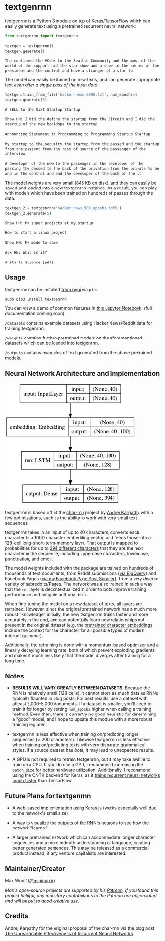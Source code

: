 # textgenrnn

textgenrnn is a Python 3 module on top of [Keras](https://github.com/fchollet/keras)/[TensorFlow](https://www.tensorflow.org) which can easily generate text using a pretrained recurrent neural network:

```python
from textgenrnn import textgenrnn

textgen = textgenrnn()
textgen.generate()
```
```
The confirmed the #Cubs to the Seattle Community and the most of the world of the support and the star show and a show in the series of the president and the control and have a stranger of a star to
```

The model can easily be trained on new texts, and can generate appropriate text *even after a single pass of the input data*.

```python
textgen.train_from_file('hacker-news-2000.txt', num_epochs=1)
textgen.generate(5)
```
```
A SELL to the Sixt Startup Startup

Show HN: I did the define the startup from the Bitcoin and I did the startup of the new backdops to the startup

Announcing Statement to Programming to Programming Startup Startup

My startup to the security the startup from the passed and the startup from the passent from the rest of source of the passenger of the interview

A developer of the new to the passenger in the developer of the passing the passed to the back of the privation from the private to be and in the control and and the developer of the back of the str
```

The model weights are very small (845 KB on disk), and they can easily be saved and loaded into a new textgenrnn instance. As a result, you can play with models which have been trained on hundreds of passes through the data.

```python
textgen_2 = textgenrnn('hacker_news_500_epochs.hdf5')
textgen_2.generate(5)
```
```
Show HN: My super projects at my startup

How to start a linux project

Show HN: My mode to care

Ask HN: What is it?

A Starts Science [pdf]
```

## Usage

textgenrnn can be installed [from pypi](https://pypi.python.org/pypi/textgenrnn) via `pip`:

```
sudo pip3 install textgenrnn
```

You can view a demo of common features in [this Jupyter Notebook](/docs/textgenrnn-demo.ipynb). (full documentation coming soon)

`/datasets` contains example datasets using Hacker News/Reddit data for training textgenrnn.

`/weights` contains further-pretrained models on the aforementioned datasets which can be loaded into textgenrnn.

`/outputs` contains examples of text generated from the above pretrained models.

## Neural Network Architecture and Implementation

![](/docs/model_shapes.png)

textgenrnn is based off of the [char-rnn](https://github.com/karpathy/char-rnn) project by [Andrej Karpathy](https://twitter.com/karpathy) with a few optimizations, such as the ability to work with very small text sequences.

textgenrnn takes in an input of up to 40 characters, converts each character to a 100D character embedding vector, and feeds those into a 128-cell long-short-term-memory layer. That output is mapped to probabilities for up to [394 different characters](/textgenrnn/textgenrnn_vocab.json) that they are the next character in the sequence, including uppercase characters, lowercase, punctuation, and emoji.

The model weights included with the package are trained on hundreds of thousands of text documents, from Reddit submissions ([via BigQuery](http://minimaxir.com/2015/10/reddit-bigquery/)) and Facebook Pages ([via my Facebook Page Post Scraper](https://github.com/minimaxir/facebook-page-post-scraper)), from a very *diverse* variety of subreddits/Pages. The network was also trained in such a way that the `rnn` layer is decontextualized in order to both improve training performance and mitigate authorial bias.

When fine-tuning the model on a new dataset of texts, all layers are retrained. However, since the original pretrained network has a much more robust "knowledge" initially, the new textgenrnn trains faster and more accurately in the end, and can potentially  learn new relationships not present in the original dataset (e.g. the [pretrained character embeddings](http://minimaxir.com/2017/04/char-embeddings/) include the context for the character for all possible types of modern internet grammar).

Additionally, the retraining is done with a momentum-based optimizer and a linearly decaying learning rate, both of which prevent exploding gradients and makes it much less likely that the model diverges after training for a long time.

## Notes

* **RESULTS WILL VARY GREATLY BETWEEN DATASETS**. Because the RNN is relatively small (128 cells), it cannot store as much data as RNNs typically flaunted in blog posts. For best results, use a dataset with atleast 2,000-5,000 documents. If a dataset is smaller, you'll need to train it for longer by setting `num_epochs` higher when calling a training method. Even then, there is currently no good heuristic for determining a "good" model, and I hope to update this module with a more robust training regimen.

* textgenrnn is less effective when training on/predicting longer sequences (> 200 characters). Likewise textgenrnn is less effective when training on/predicting texts with very disparate grammatical styles. If a source dataset has *both*, it may lead to unexpected results.

* A GPU is not required to retrain textgenrnn, but it may take awhile to train on a CPU. If you do use a GPU, I recommend increasing the `batch_size` for better hardware utilization. Additionally, I recommend using the CNTK backend for Keras, as it [trains recurrent neural networks much faster](http://minimaxir.com/2017/06/keras-cntk/) than TensorFlow.

## Future Plans for textgenrnn

* A web-based implementation using Keras.js (works especially well due to the network's small size)

* A way to visualize the outputs of the RNN's neurons to see how the network "learns."

* A larger pretrained network which can accommodate longer character sequences and a more indepth understanding of language, creating better generated sentences. This may be released as a commercial product instead, if any venture capitalists are interested.

## Maintainer/Creator

Max Woolf ([@minimaxir](http://minimaxir.com))

*Max's open-source projects are supported by his [Patreon](https://www.patreon.com/minimaxir). If you found this project helpful, any monetary contributions to the Patreon are appreciated and will be put to good creative use.*

## Credits

Andrej Karpathy for the original proposal of the char-rnn via the blog post [The Unreasonable Effectiveness of Recurrent Neural Networks](http://karpathy.github.io/2015/05/21/rnn-effectiveness/).